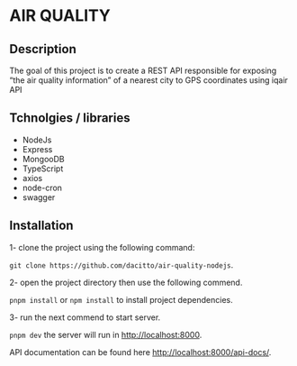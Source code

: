 # AIR QUALITY

## Description
 The goal of this project is to create a REST API responsible for exposing “the air quality information” of a nearest city to GPS coordinates using iqair API


## Tchnolgies / libraries

- NodeJs
- Express
- MongooDB
- TypeScript
- axios
- node-cron
- swagger


## Installation


1- clone the project using the following command:

`git clone https://github.com/dacitto/air-quality-nodejs`.

2- open the project directory then use the following commend.

`pnpm install` or `npm install` to install project dependencies.

3- run the next commend to start server.

`pnpm dev` the server will run in [http://localhost:8000](http://localhost:8000/).

API documentation can be found here [http://localhost:8000/api-docs/](http://localhost:8000/api-docs/).
